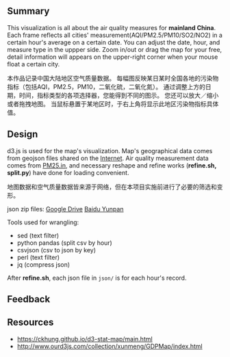## Summary
This visualization is all about the air quality measures for **mainland China**.
Each frame reflects all cities' measurement(AQI/PM2.5/PM10/SO2/NO2)
in a certain hour's average on a certain date.
You can adjust the date, hour, and measure type in the uppper side.
Zoom in/out or drag the map for your free,
detail information will appears on the upper-right corner
when your mouse float a certain city.

本作品记录中国大陆地区空气质量数据。
每幅图反映某日某时全国各地的污染物指标（包括AQI，PM2.5，PM10，二氧化硫，二氧化氮）。
通过调整上方的日期，时间，指标类型的各项选择器，您能得到不同的图示。
您还可以放大／缩小或者拖拽地图。
当鼠标悬置于某地区时，于右上角将显示此地区污染物指标具体值。

## Design
d3.js is used for the map's visualization.
Map's geographical data comes from geojson files shared on the [Internet](http://www.ourd3js.com/map/china_mapdata/mapdata.zip).
Air quality measurement data comes from [PM25.in](http://pm25.in), 
and necessary reshape and refine works (**refine.sh, split.py**) have done for loading convenient.

地图数据和空气质量数据皆来源于网络，但在本项目实施前进行了必要的筛选和变形。

json zip files:
[Google Drive]()
[Baidu Yunpan](https://pan.baidu.com/s/1c1SdK7A)



Tools used for wrangling:

- sed (text filter)
- python pandas (split csv by hour)
- csvjson (csv to json by key)
- perl (text filter)
- jq (compress json)

After **refine.sh**,
each json file in `json/` is for each hour's record.

## Feedback

## Resources
- https://ckhung.github.io/d3-stat-map/main.html
- http://www.ourd3js.com/collection/xunmeng/GDPMap/index.html
